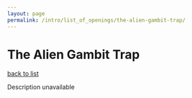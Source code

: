```yaml
---
layout: page
permalink: /intro/list_of_openings/the-alien-gambit-trap/
---
```


# The Alien Gambit Trap

[back to list](../../list_of_openings)

Description unavailable